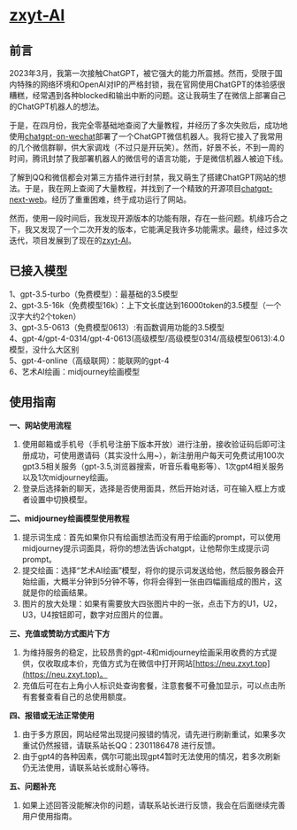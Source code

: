 # [zxyt-AI](https://neu.zxyt.top)

## 前言

2023年3月，我第一次接触ChatGPT，被它强大的能力所震撼。然而，受限于国内特殊的网络环境和OpenAI对IP的严格封锁，我在官网使用ChatGPT的体验感很糟糕，经常遇到各种blocked和输出中断的问题。这让我萌生了在微信上部署自己的ChatGPT机器人的想法。

于是，在四月份，我完全零基础地查阅了大量教程，并经历了多次失败后，成功地使用[chatgpt-on-wechat](https://github.com/zhayujie/chatgpt-on-wechat)部署了一个ChatGPT微信机器人。我将它接入了我常用的几个微信群聊，供大家调戏（不过只是开玩笑）。然而，好景不长，不到一周的时间，腾讯封禁了我部署机器人的微信号的语言功能，于是微信机器人被迫下线。

了解到QQ和微信都会对第三方插件进行封禁，我又萌生了搭建ChatGPT网站的想法。于是，我在网上查阅了大量教程，并找到了一个精致的开源项目[chatgpt-next-web](https://github.com/Yidadaa/ChatGPT-Next-Web)。经历了重重困难，终于成功运行了网站。

然而，使用一段时间后，我发现开源版本的功能有限，存在一些问题。机缘巧合之下，我又发现了一个二次开发的版本，它能满足我许多功能需求。最终，经过多次迭代，项目发展到了现在的[zxyt-AI](https://neu.zxyt.top)。

## 已接入模型

 1、gpt-3.5-turbo（免费模型）：最基础的3.5模型  
 2、gpt-3.5-16k（免费模型16k）：上下文长度达到16000token的3.5模型（一个汉字大约2个token）    
 3、gpt-3.5-0613（免费模型0613）:有函数调用功能的3.5模型      
 4、gpt-4/gpt-4-0314/gpt-4-0613(高级模型/高级模型0314/高级模型0613):4.0模型，没什么大区别  
 5、gpt-4-online（高级联网）：能联网的gpt-4  
 6、艺术AI绘画：midjourney绘画模型  

 ## 使用指南


**一、网站使用流程**

1. 使用邮箱或手机号（手机号注册下版本开放）进行注册，接收验证码后即可注册成功，可使用邀请码（其实没什么用~），新注册用户每天可免费试用100次gpt3.5相关服务（gpt-3.5,浏览器搜索，听音乐看电影等）、1次gpt4相关服务以及1次midjourney绘画。
2. 登录后选择新的聊天，选择是否使用面具，然后开始对话，可在输入框上方或者设置中切换模型。

**二、midjourney绘画模型使用教程**

1. 提示词生成：首先如果你只有绘画想法而没有用于绘画的prompt，可以使用midjourney提示词面具，将你的想法告诉chatgpt，让他帮你生成提示词prompt。
2. 提交绘画：选择“艺术AI绘画”模型，将你的提示词发送给他，然后服务器会开始绘画，大概半分钟到5分钟不等，你将会得到一张由四幅画组成的图片，这就是你的绘画结果。
3. 图片的放大处理：如果有需要放大四张图片中的一张，点击下方的U1，U2，U3，U4按钮即可，数字对应图片的位置。

**三、充值或赞助方式图片下方**

1. 为维持服务的稳定，比较昂贵的gpt-4和midjourney绘画采用收费的方式提供，仅收取成本价，充值方式为在微信中打开网站[https://neu.zxyt.top](https://neu.zxyt.top)。
2. 充值后可在右上角小人标识处查询套餐，注意套餐不可叠加显示，可以点击所有套餐查看自己的总使用额度。

**四、报错或无法正常使用**

1. 由于多方原因，网站经常出现提问报错的情况，请先进行刷新重试，如果多次重试仍然报错，请联系站长QQ：2301186478 进行反馈。
2. 由于gpt4的各种因素，偶尔可能出现gpt4暂时无法使用的情况，若多次刷新仍无法使用，请联系站长或耐心等待。

**五、问题补充**

1. 如果上述回答没能解决你的问题，请联系站长进行反馈，我会在后面继续完善用户使用指南。











